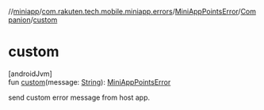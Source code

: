//[miniapp](../../../../index.md)/[com.rakuten.tech.mobile.miniapp.errors](../../index.md)/[MiniAppPointsError](../index.md)/[Companion](index.md)/[custom](custom.md)

# custom

[androidJvm]\
fun [custom](custom.md)(message: [String](https://kotlinlang.org/api/latest/jvm/stdlib/kotlin/-string/index.html)): [MiniAppPointsError](../index.md)

send custom error message from host app.
